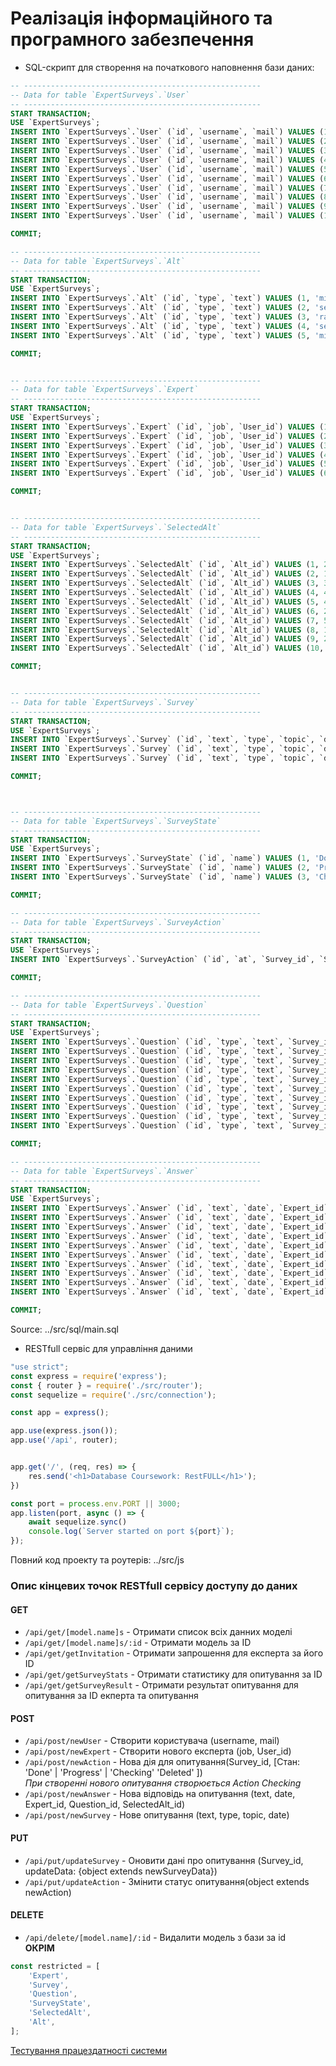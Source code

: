 # Реалізація інформаційного та програмного забезпечення
- SQL-скрипт для створення на початкового наповнення бази даних:
```sql
-- -----------------------------------------------------
-- Data for table `ExpertSurveys`.`User`
-- -----------------------------------------------------
START TRANSACTION;
USE `ExpertSurveys`;
INSERT INTO `ExpertSurveys`.`User` (`id`, `username`, `mail`) VALUES (1, 'user1', 'user1@mail.com');
INSERT INTO `ExpertSurveys`.`User` (`id`, `username`, `mail`) VALUES (2, 'user2', 'user2@mail.com');
INSERT INTO `ExpertSurveys`.`User` (`id`, `username`, `mail`) VALUES (3, 'user3', 'user3@mail.com');
INSERT INTO `ExpertSurveys`.`User` (`id`, `username`, `mail`) VALUES (4, 'user4', 'user4@mail.com');
INSERT INTO `ExpertSurveys`.`User` (`id`, `username`, `mail`) VALUES (5, 'user5', 'user5@mail.com');
INSERT INTO `ExpertSurveys`.`User` (`id`, `username`, `mail`) VALUES (6, 'user6', 'user6@mail.com');
INSERT INTO `ExpertSurveys`.`User` (`id`, `username`, `mail`) VALUES (7, 'user7', 'user7@mail.com');
INSERT INTO `ExpertSurveys`.`User` (`id`, `username`, `mail`) VALUES (8, 'user8', 'user8@mail.com');
INSERT INTO `ExpertSurveys`.`User` (`id`, `username`, `mail`) VALUES (9, 'user9', 'user9@mail.com');
INSERT INTO `ExpertSurveys`.`User` (`id`, `username`, `mail`) VALUES (10, 'user10', 'user10@mail.com');

COMMIT;

-- -----------------------------------------------------
-- Data for table `ExpertSurveys`.`Alt`
-- -----------------------------------------------------
START TRANSACTION;
USE `ExpertSurveys`;
INSERT INTO `ExpertSurveys`.`Alt` (`id`, `type`, `text`) VALUES (1, 'minmax', '4');
INSERT INTO `ExpertSurveys`.`Alt` (`id`, `type`, `text`) VALUES (2, 'select', 'select5');
INSERT INTO `ExpertSurveys`.`Alt` (`id`, `type`, `text`) VALUES (3, 'radiobutton', '3');
INSERT INTO `ExpertSurveys`.`Alt` (`id`, `type`, `text`) VALUES (4, 'select', 'select2');
INSERT INTO `ExpertSurveys`.`Alt` (`id`, `type`, `text`) VALUES (5, 'minmax', '3');

COMMIT;


-- -----------------------------------------------------
-- Data for table `ExpertSurveys`.`Expert`
-- -----------------------------------------------------
START TRANSACTION;
USE `ExpertSurveys`;
INSERT INTO `ExpertSurveys`.`Expert` (`id`, `job`, `User_id`) VALUES (1, 'job1', 1);
INSERT INTO `ExpertSurveys`.`Expert` (`id`, `job`, `User_id`) VALUES (2, 'job1', 2);
INSERT INTO `ExpertSurveys`.`Expert` (`id`, `job`, `User_id`) VALUES (3, 'job2', 3);
INSERT INTO `ExpertSurveys`.`Expert` (`id`, `job`, `User_id`) VALUES (4, 'job3', 4);
INSERT INTO `ExpertSurveys`.`Expert` (`id`, `job`, `User_id`) VALUES (5, 'job2', 5);
INSERT INTO `ExpertSurveys`.`Expert` (`id`, `job`, `User_id`) VALUES (6, 'job1', 6);

COMMIT;


-- -----------------------------------------------------
-- Data for table `ExpertSurveys`.`SelectedAlt`
-- -----------------------------------------------------
START TRANSACTION;
USE `ExpertSurveys`;
INSERT INTO `ExpertSurveys`.`SelectedAlt` (`id`, `Alt_id`) VALUES (1, 2);
INSERT INTO `ExpertSurveys`.`SelectedAlt` (`id`, `Alt_id`) VALUES (2, 1);
INSERT INTO `ExpertSurveys`.`SelectedAlt` (`id`, `Alt_id`) VALUES (3, 3);
INSERT INTO `ExpertSurveys`.`SelectedAlt` (`id`, `Alt_id`) VALUES (4, 4);
INSERT INTO `ExpertSurveys`.`SelectedAlt` (`id`, `Alt_id`) VALUES (5, 4);
INSERT INTO `ExpertSurveys`.`SelectedAlt` (`id`, `Alt_id`) VALUES (6, 2);
INSERT INTO `ExpertSurveys`.`SelectedAlt` (`id`, `Alt_id`) VALUES (7, 5);
INSERT INTO `ExpertSurveys`.`SelectedAlt` (`id`, `Alt_id`) VALUES (8, 1);
INSERT INTO `ExpertSurveys`.`SelectedAlt` (`id`, `Alt_id`) VALUES (9, 2);
INSERT INTO `ExpertSurveys`.`SelectedAlt` (`id`, `Alt_id`) VALUES (10, 5);

COMMIT;


-- -----------------------------------------------------
-- Data for table `ExpertSurveys`.`Survey`
-- -----------------------------------------------------
START TRANSACTION;
USE `ExpertSurveys`;
INSERT INTO `ExpertSurveys`.`Survey` (`id`, `text`, `type`, `topic`, `date`) VALUES (1, 'text1', 'typ1', 'topic1', '1970-01-01');
INSERT INTO `ExpertSurveys`.`Survey` (`id`, `text`, `type`, `topic`, `date`) VALUES (2, 'text2', 'type2', 'topic1', '1970-01-01');
INSERT INTO `ExpertSurveys`.`Survey` (`id`, `text`, `type`, `topic`, `date`) VALUES (3, 'text3', 'type3', 'topic2', '1970-01-01');

COMMIT;



-- -----------------------------------------------------
-- Data for table `ExpertSurveys`.`SurveyState`
-- -----------------------------------------------------
START TRANSACTION;
USE `ExpertSurveys`;
INSERT INTO `ExpertSurveys`.`SurveyState` (`id`, `name`) VALUES (1, 'Done');
INSERT INTO `ExpertSurveys`.`SurveyState` (`id`, `name`) VALUES (2, 'Progress');
INSERT INTO `ExpertSurveys`.`SurveyState` (`id`, `name`) VALUES (3, 'Checking');

COMMIT;

-- -----------------------------------------------------
-- Data for table `ExpertSurveys`.`SurveyAction`
-- -----------------------------------------------------
START TRANSACTION;
USE `ExpertSurveys`;
INSERT INTO `ExpertSurveys`.`SurveyAction` (`id`, `at`, `Survey_id`, `SurveyState_id`) VALUES (1, '1970-01-01', 1, 1);

COMMIT;

-- -----------------------------------------------------
-- Data for table `ExpertSurveys`.`Question`
-- -----------------------------------------------------
START TRANSACTION;
USE `ExpertSurveys`;
INSERT INTO `ExpertSurveys`.`Question` (`id`, `type`, `text`, `Survey_id`) VALUES (1, 'type1', 'Question1', 1);
INSERT INTO `ExpertSurveys`.`Question` (`id`, `type`, `text`, `Survey_id`) VALUES (2, 'type1', 'Question2', 2);
INSERT INTO `ExpertSurveys`.`Question` (`id`, `type`, `text`, `Survey_id`) VALUES (3, 'type2', 'Question3', 2);
INSERT INTO `ExpertSurveys`.`Question` (`id`, `type`, `text`, `Survey_id`) VALUES (4, 'type1', 'Question4', 2);
INSERT INTO `ExpertSurveys`.`Question` (`id`, `type`, `text`, `Survey_id`) VALUES (5, 'type4', 'Question5', 2);
INSERT INTO `ExpertSurveys`.`Question` (`id`, `type`, `text`, `Survey_id`) VALUES (6, 'type5', 'Question6', 2);
INSERT INTO `ExpertSurveys`.`Question` (`id`, `type`, `text`, `Survey_id`) VALUES (7, 'type2', 'Question7', 1);
INSERT INTO `ExpertSurveys`.`Question` (`id`, `type`, `text`, `Survey_id`) VALUES (8, 'type6', 'Question8', 1);
INSERT INTO `ExpertSurveys`.`Question` (`id`, `type`, `text`, `Survey_id`) VALUES (9, 'type5', 'Question9', 1);
INSERT INTO `ExpertSurveys`.`Question` (`id`, `type`, `text`, `Survey_id`) VALUES (10, 'type5', 'Question10', 3);

COMMIT;

-- -----------------------------------------------------
-- Data for table `ExpertSurveys`.`Answer`
-- -----------------------------------------------------
START TRANSACTION;
USE `ExpertSurveys`;
INSERT INTO `ExpertSurveys`.`Answer` (`id`, `text`, `date`, `Expert_id`, `Question_id`, `SelectedAlt_id`) VALUES (1, 'text1', '1970-01-01', 1, 1, 1);
INSERT INTO `ExpertSurveys`.`Answer` (`id`, `text`, `date`, `Expert_id`, `Question_id`, `SelectedAlt_id`) VALUES (2, 'text2', '1970-01-01', 1, 2, 3);
INSERT INTO `ExpertSurveys`.`Answer` (`id`, `text`, `date`, `Expert_id`, `Question_id`, `SelectedAlt_id`) VALUES (3, 'text3', '1970-01-01', 2, 1, 5);
INSERT INTO `ExpertSurveys`.`Answer` (`id`, `text`, `date`, `Expert_id`, `Question_id`, `SelectedAlt_id`) VALUES (4, 'text4', '1970-01-01', 2, 2, 5);
INSERT INTO `ExpertSurveys`.`Answer` (`id`, `text`, `date`, `Expert_id`, `Question_id`, `SelectedAlt_id`) VALUES (5, 'text5', '1970-01-01', 3, 2, 5);
INSERT INTO `ExpertSurveys`.`Answer` (`id`, `text`, `date`, `Expert_id`, `Question_id`, `SelectedAlt_id`) VALUES (6, 'text6', '1970-01-01', 4, 1, 5);
INSERT INTO `ExpertSurveys`.`Answer` (`id`, `text`, `date`, `Expert_id`, `Question_id`, `SelectedAlt_id`) VALUES (7, 'text7', '1970-01-01', 4, 2, 1);
INSERT INTO `ExpertSurveys`.`Answer` (`id`, `text`, `date`, `Expert_id`, `Question_id`, `SelectedAlt_id`) VALUES (8, 'text8', '1970-01-01', 5, 1, 1);
INSERT INTO `ExpertSurveys`.`Answer` (`id`, `text`, `date`, `Expert_id`, `Question_id`, `SelectedAlt_id`) VALUES (9, 'text9', '1970-01-01', 5, 2, 2);
INSERT INTO `ExpertSurveys`.`Answer` (`id`, `text`, `date`, `Expert_id`, `Question_id`, `SelectedAlt_id`) VALUES (10, 'text10', '1970-01-01', 6, 1, 4);

COMMIT;
```
Source: ../src/sql/main.sql
- RESTfull сервіс для управління даними
```js 
"use strict";
const express = require('express');
const { router } = require('./src/router');
const sequelize = require('./src/connection');

const app = express();

app.use(express.json());
app.use('/api', router);


app.get('/', (req, res) => {
    res.send('<h1>Database Coursework: RestFULL</h1>');
})

const port = process.env.PORT || 3000;
app.listen(port, async () => {
    await sequelize.sync()
    console.log(`Server started on port ${port}`);
});
```
Повний код проекту та роутерів: ../src/js
### Опис кінцевих точок RESTfull сервісу доступу до даних
#### GET
- `/api/get/[model.name]s` - Отримати список всіх данних моделі
- `/api/get/[model.name]s/:id` - Отримати модель за ID
- `/api/get/getInvitation` - Отримати запрошення для експерта за його ID
- `/api/get/getSurveyStats` - Отримати статистику для опитування за ID
- `/api/get/getSurveyResult` - Отримати результат опитування для опитування за ID екперта та опитування
#### POST
- `/api/post/newUser` - Створити користувача (username, mail)
- `/api/post/newExpert` - Створити нового експерта (job, User_id)
- `/api/post/newAction` - Нова дія для опитування(Survey_id, [Стан: 'Done' | 'Progress' | 'Checking' 'Deleted' ])<br>
*При створенні нового опитування створюється Action Checking*
- `/api/post/newAnswer` - Нова відповідь на опитування (text, date, Expert_id, Question_id, SelectedAlt_id)
- `/api/post/newSurvey` - Нове опитування (text, type, topic, date)
#### PUT
- `/api/put/updateSurvey` - Оновити дані про опитування (Survey_id, updateData: {object extends newSurveyData})
- `/api/put/updateAction` - Змінити статус опитування(object extends newAction)
#### DELETE 
- `/api/delete/[model.name]/:id` - Видалити модель з бази за id <br>
**ОКРІМ** 
```js
const restricted = [
    'Expert',
    'Survey',
    'Question',
    'SurveyState',
    'SelectedAlt',
    'Alt',
];
```
[Тестування працездатності системи](https://akaeyuhi.github.io/expert-surveys/test/)

